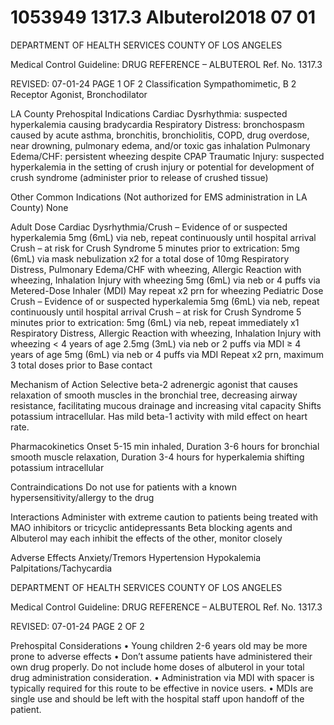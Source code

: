 # 1053949 1317.3 Albuterol2018 07 01

DEPARTMENT OF HEALTH SERVICES 
COUNTY OF LOS ANGELES 
 
Medical Control Guideline: DRUG REFERENCE – ALBUTEROL Ref. No. 1317.3 
 
 
REVISED: 07-01-24 PAGE 1 OF 2 
Classification 
 Sympathomimetic, B
2
 Receptor Agonist, Bronchodilator 
 
LA County Prehospital Indications 
Cardiac Dysrhythmia: suspected hyperkalemia causing bradycardia 
Respiratory Distress: bronchospasm caused by acute asthma, bronchitis, bronchiolitis, COPD, drug 
overdose, near drowning, pulmonary edema, and/or toxic gas inhalation 
Pulmonary Edema/CHF: persistent wheezing despite CPAP 
Traumatic Injury: suspected hyperkalemia in the setting of crush injury or potential for development of crush 
syndrome (administer prior to release of crushed tissue) 
 
Other Common Indications (Not authorized for EMS administration in LA County) 
None 
 
Adult Dose 
Cardiac Dysrhythmia/Crush – Evidence of or suspected hyperkalemia 
5mg (6mL) via neb, repeat continuously until hospital arrival 
Crush – at risk for Crush Syndrome 
 5 minutes prior to extrication: 5mg (6mL) via mask nebulization x2 for a total dose of 10mg 
Respiratory Distress, Pulmonary Edema/CHF with wheezing, Allergic Reaction with wheezing, Inhalation 
Injury with wheezing 
5mg (6mL) via neb or 4 puffs via Metered-Dose Inhaler (MDI) 
May repeat x2 prn for wheezing 
Pediatric Dose 
Crush – Evidence of or suspected hyperkalemia 
5mg (6mL) via neb, repeat continuously until hospital arrival 
Crush – at risk for Crush Syndrome 
 5 minutes prior to extrication: 5mg (6mL) via neb, repeat immediately x1 
Respiratory Distress, Allergic Reaction with wheezing, Inhalation Injury with wheezing 
< 4 years of age 2.5mg (3mL) via neb or 2 puffs via MDI 
≥ 4 years of age 5mg (6mL) via neb or 4 puffs via MDI 
Repeat x2 prn, maximum 3 total doses prior to Base contact 
 
Mechanism of Action 
Selective beta-2 adrenergic agonist that causes relaxation of smooth muscles in the bronchial tree, 
decreasing airway resistance, facilitating mucous drainage and increasing vital capacity 
Shifts potassium intracellular. Has mild beta-1 activity with mild effect on heart rate. 
 
Pharmacokinetics 
Onset 5-15 min inhaled, Duration 3-6 hours for bronchial smooth muscle relaxation, Duration 3-4 hours for 
hyperkalemia shifting potassium intracellular 
 
Contraindications 
Do not use for patients with a known hypersensitivity/allergy to the drug 
 
Interactions 
Administer with extreme caution to patients being treated with MAO inhibitors or tricyclic antidepressants 
Beta blocking agents and Albuterol may each inhibit the effects of the other, monitor closely 
 
Adverse Effects 
Anxiety/Tremors 
Hypertension 
Hypokalemia 
Palpitations/Tachycardia 

DEPARTMENT OF HEALTH SERVICES 
COUNTY OF LOS ANGELES 
 
Medical Control Guideline: DRUG REFERENCE – ALBUTEROL Ref. No. 1317.3 
 
 
REVISED: 07-01-24 PAGE 2 OF 2 
 
Prehospital Considerations 
• Young children 2-6 years old may be more prone to adverse effects 
• Don’t assume patients have administered their own drug properly. Do not include home doses of 
albuterol in your total drug administration consideration. 
• Administration via MDI with spacer is typically required for this route to be effective in novice users. 
• MDIs are single use and should be left with the hospital staff upon handoff of the patient.
